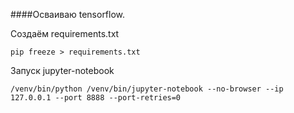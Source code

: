 ####Осваиваю tensorflow.

Создаём requirements.txt

`pip freeze > requirements.txt`

Запуск jupyter-notebook

`/venv/bin/python /venv/bin/jupyter-notebook --no-browser --ip 127.0.0.1 --port 8888 --port-retries=0`
